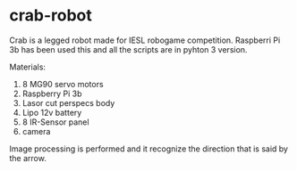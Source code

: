 # crab-robot
Crab is a legged robot made for IESL robogame competition. Raspberri Pi 3b has been used this and all the scripts are in pyhton 3 version.

Materials:
  1. 8 MG90 servo motors
  2. Raspberry Pi 3b
  3. Lasor cut perspecs body
  4. Lipo 12v battery
  5. 8 IR-Sensor panel
  6. camera
  
Image processing is performed and it recognize the direction that is said by the arrow.
